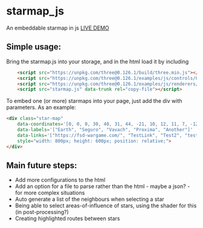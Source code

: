 # starmap_js
An embeddable starmap in js
[LIVE DEMO](https://test.thelazyforger.com/starmap/)

## Simple usage:

Bring the starmap.js into your storage, and in the html load it by including 

```html
    <script src="https://unpkg.com/three@0.126.1/build/three.min.js"></script>
    <script src="https://unpkg.com/three@0.126.1/examples/js/controls/OrbitControls.js"></script>
    <script src="https://unpkg.com/three@0.126.1/examples/js/renderers/CSS2DRenderer.js"></script>
    <script src="starmap.js" data-trunk rel="copy-file"></script>
```

To embed one (or more) starmaps into your page, just add the div with parameters. 
As an example: 

```html
<div class="star-map" 
    data-coordinates='[0, 0, 0, 30, 40, 31, 44, -21, 10, 12, 11, 7, -12, -30, -7]' 
    data-labels='["Earth", "Seguro", "Vavach", "Proxima", "Another"]' 
    data-links='["https://fsd-wargame.com/", "TestLink", "Test2", "test3", ""]'
    style="width: 800px; height: 600px; position: relative;">
</div>
```

## Main future steps:

* Add more configurations to the html
* Add an option for a file to parse rather than the html - maybe a json? - for more complex situations
* Auto generate a list of the neighbours when selecting a star
* Being able to select areas-of-influence of stars, using the shader for this (in post-processing?)
* Creating highlighted routes between stars


